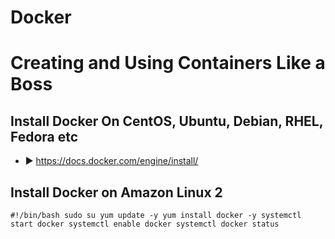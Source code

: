 # Docker 
# Creating and Using Containers Like a Boss
## Install Docker On CentOS, Ubuntu, Debian, RHEL, Fedora etc
- ► https://docs.docker.com/engine/install/

## Install Docker on Amazon Linux 2
``
#!/bin/bash
sudo su
yum update -y
yum install docker -y
systemctl start docker
systemctl enable docker
systemctl docker status
``